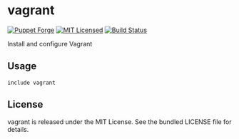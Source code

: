 vagrant
==============

[![Puppet Forge](https://img.shields.io/puppetforge/v/halyard/vagrant.svg)](https://forge.puppetlabs.com/halyard/vagrant)
[![MIT Licensed](https://img.shields.io/badge/license-MIT-green.svg)](https://tldrlegal.com/license/mit-license)
[![Build Status](https://img.shields.io/travis/com/halyard/puppet-vagrant.svg)](https://travis-ci.com/halyard/puppet-vagrant)

Install and configure Vagrant

## Usage

```puppet
include vagrant
```

## License

vagrant is released under the MIT License. See the bundled LICENSE file for details.


